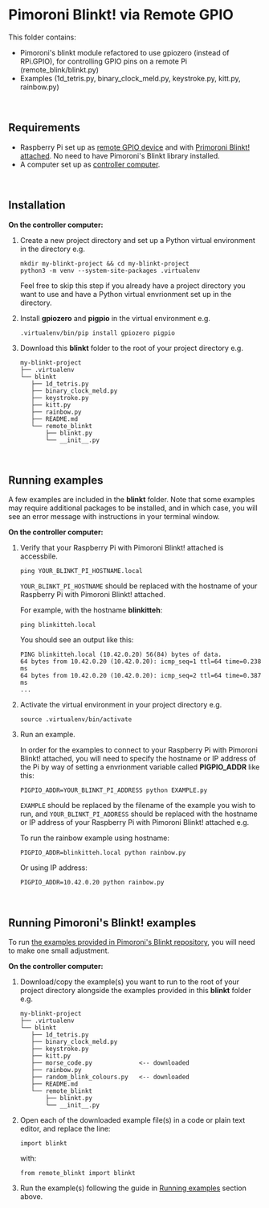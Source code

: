 # Pimoroni Blinkt! via Remote GPIO

This folder contains:

- Pimoroni's blinkt module refactored to use gpiozero (instead of RPi.GPIO), for controlling GPIO pins on a remote Pi (remote_blink/blinkt.py)
- Examples (1d_tetris.py, binary_clock_meld.py, keystroke.py, kitt.py, rainbow.py)

<br />

## Requirements

- Raspberry Pi set up as [remote GPIO device](https://github.com/Pi-Band/docs/wiki/Do:-Remote-GPIO#set-up-raspberry-pi) and with [Primoroni Blinkt! attached](https://github.com/Pi-Band/docs/wiki/HATs:-Pimoroni-Blinkt!#installation-of-pimoroni-blinkt). No need to have Pimoroni's Blinkt library installed.
- A computer set up as [controller computer](https://github.com/Pi-Band/docs/wiki/Do:-Remote-GPIO#set-up-the-controller-computer).


<br />

## Installation

**On the controller computer:**

1. Create a new project directory and set up a Python virtual environment in the directory e.g.

   ```
   mkdir my-blinkt-project && cd my-blinkt-project
   python3 -m venv --system-site-packages .virtualenv
   ```

   Feel free to skip this step if you already have a project directory you want to use and have a Python virtual envrionment set up in the directory.

1. Install **gpiozero** and **pigpio** in the virtual environment e.g.

   ```
   .virtualenv/bin/pip install gpiozero pigpio
   ```

1. Download this **blinkt** folder to the root of your project directory e.g.

   ```
   my-blinkt-project
   ├── .virtualenv
   └── blinkt
      ├── 1d_tetris.py
      ├── binary_clock_meld.py
      ├── keystroke.py
      ├── kitt.py
      ├── rainbow.py
      ├── README.md
      └── remote_blinkt
          ├── blinkt.py
          └── __init__.py
   ```

<br />

## Running examples

A few examples are included in the **blinkt** folder. Note that some examples may require additional packages to be installed, and in which case, you will see an error message with instructions in your terminal window.

**On the controller computer:**

1. Verify that your Raspberry Pi with Pimoroni Blinkt! attached is accessbile.

   ```
   ping YOUR_BLINKT_PI_HOSTNAME.local
   ```

   `YOUR_BLINKT_PI_HOSTNAME` should be replaced with the hostname of your Raspberry Pi with Pimoroni Blinkt! attached.

   For example, with the hostname **blinkitteh**:

   ```
   ping blinkitteh.local
   ```

   You should see an output like this:

   ```
   PING blinkitteh.local (10.42.0.20) 56(84) bytes of data.
   64 bytes from 10.42.0.20 (10.42.0.20): icmp_seq=1 ttl=64 time=0.238 ms
   64 bytes from 10.42.0.20 (10.42.0.20): icmp_seq=2 ttl=64 time=0.387 ms
   ...
   ```

1. Activate the virtual environment in your project directory e.g.

   ```
   source .virtualenv/bin/activate
   ```

1. Run an example.

   In order for the examples to connect to your Raspberry Pi with Pimoroni Blinkt! attached, you will need to specify the hostname or IP address of the Pi by way of setting a envrionment variable called **PIGPIO_ADDR** like this:

   ```
   PIGPIO_ADDR=YOUR_BLINKT_PI_ADDRESS python EXAMPLE.py
   ```

   `EXAMPLE` should be replaced by the filename of the example you wish to run, and `YOUR_BLINKT_PI_ADDRESS` should be replaced with the hostname or IP address of your Raspberry Pi with Pimoroni Blinkt! attached e.g.

   To run the rainbow example using hostname:

   ```
   PIGPIO_ADDR=blinkitteh.local python rainbow.py
   ```

   Or using IP address:

   ```
   PIGPIO_ADDR=10.42.0.20 python rainbow.py
   ```

<br />

## Running Pimoroni's Blinkt! examples

To run [the examples provided in Pimoroni's Blinkt repository](https://github.com/pimoroni/blinkt/tree/master/examples), you will need to make one small adjustment.

**On the controller computer:**

1. Download/copy the example(s) you want to run to the root of your project directory alongside the examples provided in this **blinkt** folder e.g.

   ```
   my-blinkt-project
   ├── .virtualenv
   └── blinkt
      ├── 1d_tetris.py
      ├── binary_clock_meld.py
      ├── keystroke.py
      ├── kitt.py
      ├── morse_code.py             <-- downloaded
      ├── rainbow.py
      ├── random_blink_colours.py   <-- downloaded
      ├── README.md
      └── remote_blinkt
          ├── blinkt.py
          └── __init__.py
   ```

1. Open each of the downloaded example file(s) in a code or plain text editor, and replace the line:

   ```
   import blinkt
   ```
   
   with:
   
   ```
   from remote_blinkt import blinkt
   ```

1. Run the example(s) following the guide in [Running examples](#running-examples) section above.
